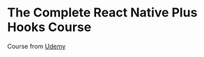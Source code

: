 # The Complete React Native Plus Hooks Course

Course from [Udemy](https://www.udemy.com/the-complete-react-native-and-redux-course)
